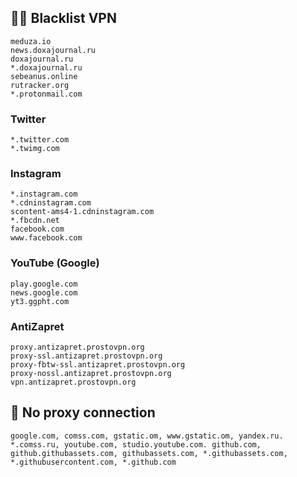 ## 🕵️‍♀️ Blacklist VPN
```
meduza.io
news.doxajournal.ru
doxajournal.ru
*.doxajournal.ru
sebeanus.online
rutracker.org
*.protonmail.com
```
### Twitter
```
*.twitter.com
*.twimg.com
```

### Instagram
```
*.instagram.com
*.cdninstagram.com
scontent-ams4-1.cdninstagram.com
*.fbcdn.net
facebook.com
www.facebook.com
```
### YouTube (Google)
```
play.google.com
news.google.com
yt3.ggpht.com
```

### AntiZapret
```
proxy.antizapret.prostovpn.org
proxy-ssl.antizapret.prostovpn.org
proxy-fbtw-ssl.antizapret.prostovpn.org
proxy-nossl.antizapret.prostovpn.org
vpn.antizapret.prostovpn.org 
```

## 📵 No proxy connection
```
google.com, comss.com, gstatic.om, www.gstatic.om, yandex.ru. *.comss.ru, youtube.com, studio.youtube.com. github.com, github.githubassets.com, githubassets.com, *.githubassets.com, *.githubusercontent.com, *.github.com
```

